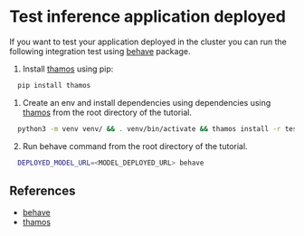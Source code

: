 # Test inference application deployed

If you want to test your application deployed in the cluster you can run the following integration test using [behave][1] package.

1. Install [thamos][2] using pip:

```bash
  pip install thamos
```

1. Create an env and install dependencies using dependencies using [thamos][2] from the root directory of the tutorial.

```bash
  python3 -m venv venv/ && . venv/bin/activate && thamos install -r test-model
```

2. Run behave command from the root directory of the tutorial.

```bash
  DEPLOYED_MODEL_URL=<MODEL_DEPLOYED_URL> behave
```

## References

* [behave][1]
* [thamos][2]

[1]: https://behave.readthedocs.io/en/stable/
[2]: https://github.com/thoth-station/thamos
